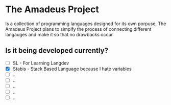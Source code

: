 # The Amadeus Project
Is a collection of programming languages designed for its own porpuse, The Amadeus Project plans to simplfy the process of connecting different langauges and make it so that no drawbacks occur

## Is it being developed currently?
- [ ] SL - For Learning Langdev
- [x] Stabis - Stack Based Language because I hate variables
- [ ] ..
- [ ] ..
- [ ] ..
- [ ] ..
- [ ] ..

